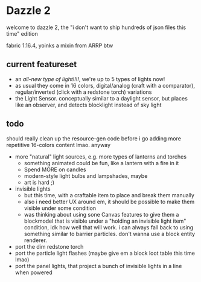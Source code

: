 Dazzle 2
========

welcome to dazzle 2, the "i don't want to ship hundreds of json files this time" edition

fabric 1.16.4, yoinks a mixin from ARRP btw

## current featureset

* an *all-new type of light!!!!*, we're up to 5 types of lights now!
* as usual they come in 16 colors, digital/analog (craft with a comparator), regular/inverted (click with a redstone torch) variations
* the Light Sensor. conceptually similar to a daylight sensor, but places like an observer, and detects blocklight instead of sky light

## todo

should really clean up the resource-gen code before i go adding more repetitive 16-colors content lmao. anyway

* more "natural" light sources, e.g. more types of lanterns and torches
  * something animated could be fun, like a lantern with a fire in it
  * Spend MORE on candles
  * modern-style light bulbs and lampshades, maybe
  * art is hard ;)
* invisible lights
  * but this time, with a craftable item to place and break them manually
  * also i need better UX around em, it should be possible to make them visible under some condition
  * was thinking about using sone Canvas features to give them a blockmodel that is visible under a "holding an invisible light item" condition, idk how well that will work. i can always fall back to using something similar to barrier particles. don't wanna use a block entity renderer.
* port the dim redstone torch
* port the particle light flashes (maybe give em a block loot table this time lmao) 
* port the panel lights, that project a bunch of invisible lights in a line when powered
